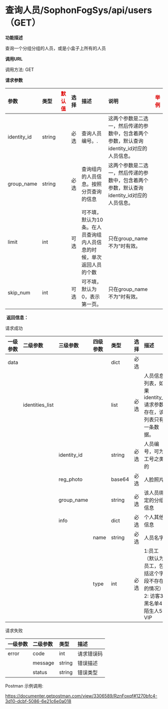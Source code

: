 # 查询人员/SophonFogSys/api/users（GET）

**功能描述**

查询一个分组分组的人员，或是小盒子上所有的人员

**调用URL**

调用方法: GET

**请求参数**

| 参数        | 类型   | <font color="#dd0000">默认值</font> | 选择 | 描述                                                         | 说明                                                         | <font color="#dd0000">举例</font> |
| :---------- | :----- | ----------------------------------- | :--- | :----------------------------------------------------------- | :----------------------------------------------------------- | --------------------------------- |
| identity_id | string |                                     | 必选 | 查询人员编号。.                                              | 这两个参数是二选一，然后传递的参数中，包含着两个参数，默认查询identity_id对应的人员信息。 |                                   |
| group_name  | string |                                     | 必选 | 查询组内的人员信息。按照分页查询的信息                       | 这两个参数是二选一，然后传递的参数中，包含着两个参数，默认查询identity_id对应的人员信息。 |                                   |
| limit       | int    |                                     | 可选 | 可不填，默认为10条。在人员查询组内人员信息的时候，单次返回人员的个数 | 只在group_name不为"时有效。                                  |                                   |
| skip_num    | int    |                                     | 可选 | 可不填，默认为0，表示第一页。                                | 只在group_name不为"时有效。                                  |                                   |

​        **返回信息：**

请求成功

| 一级参数 | 二级参数        | 三级参数    | 四级参数 | 类型   | 选择 | 描述                                                         |
| :------- | :-------------- | :---------- | :------- | :----- | :--- | :----------------------------------------------------------- |
| data     |                 |             |          | dict   | 必选 |                                                              |
|          | identities_list |             |          | list   | 必选 | 人员信息列表，如果identity_id请求参数存在，该列表只有一条数据。 |
|          |                 | identity_id |          | string | 必选 | 人员编号，可为工号之类的                                     |
|          |                 | reg_photo   |          | base64 | 必选 | 人脸照片                                                     |
|          |                 | group_name  |          | string | 必选 | 该人员绑定的分组信息                                         |
|          |                 | info        |          | dict   | 必选 | 个人其他信息                                                 |
|          |                 |             | name     | string | 必选 | 人员名字                                                     |
|          |                 |             | type     | int    | 必选 | 1:员工（默认为员工，包括这个字段不存在的情况）2: 访客3: 黑名单4：陌生人5: VIP |

请求失败

| 一级参数 | 二级参数 | 类型   | 描述       |
| :------- | :------- | :----- | :--------- |
| error    | code     | int    | 请求错误码 |
|          | message  | string | 错误描述   |
|          | status   | string | 错误类型   |

Postman 示例调用:

https://documenter.getpostman.com/view/3306589/RznFoxqf#1270bfc4-3d10-dcbf-5086-6e21c6e0a018